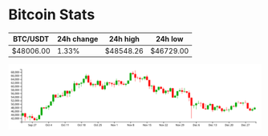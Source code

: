 # Bitcoin Stats

BTC/USDT|24h change|24h high|24h low|
|---|---|---|---|
|$48006.00|1.33%|$48548.26|$46729.00|

<img src="./chart.svg">

